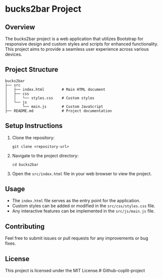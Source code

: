 # bucks2bar Project

## Overview
The bucks2bar project is a web application that utilizes Bootstrap for responsive design and custom styles and scripts for enhanced functionality. This project aims to provide a seamless user experience across various devices.

## Project Structure
```
bucks2bar
├── src
│   ├── index.html        # Main HTML document
│   ├── css
│   │   └── styles.css    # Custom styles
│   └── js
│       └── main.js       # Custom JavaScript
├── README.md             # Project documentation
```

## Setup Instructions
1. Clone the repository:
   ```
   git clone <repository-url>
   ```
2. Navigate to the project directory:
   ```
   cd bucks2bar
   ```
3. Open the `src/index.html` file in your web browser to view the project.

## Usage
- The `index.html` file serves as the entry point for the application.
- Custom styles can be added or modified in the `src/css/styles.css` file.
- Any interactive features can be implemented in the `src/js/main.js` file.

## Contributing
Feel free to submit issues or pull requests for any improvements or bug fixes.

## License
This project is licensed under the MIT License.#   G i t h u b - c o p l i t - p r o j e c t  
 